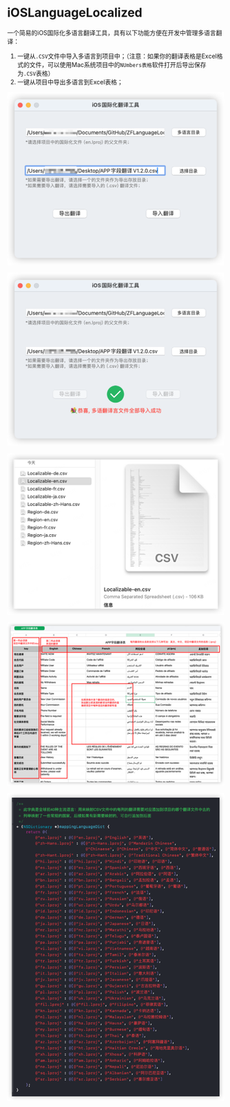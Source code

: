 # iOSLanguageLocalized

一个简易的iOS国际化多语言翻译工具，具有以下功能方便在开发中管理多语言翻译：

1. 一键从`.CSV`文件中导入多语言到项目中；（注意：如果你的翻译表格是Excel格式的文件，可以使用Mac系统项目中的`NUmbers表格`软件打开后导出保存为`.CSV`表格）
2. 一键从项目中导出多语言到Excel表格；

![选择路径.png](选择路径.png)

![翻译导入结果.png](翻译导入结果.png)

![翻译导出结果.png](翻译导出结果.png)

![翻译表格注意事项.png](翻译表格注意事项.png)

![翻译语言映射关系.png](翻译语言映射关系.png)

